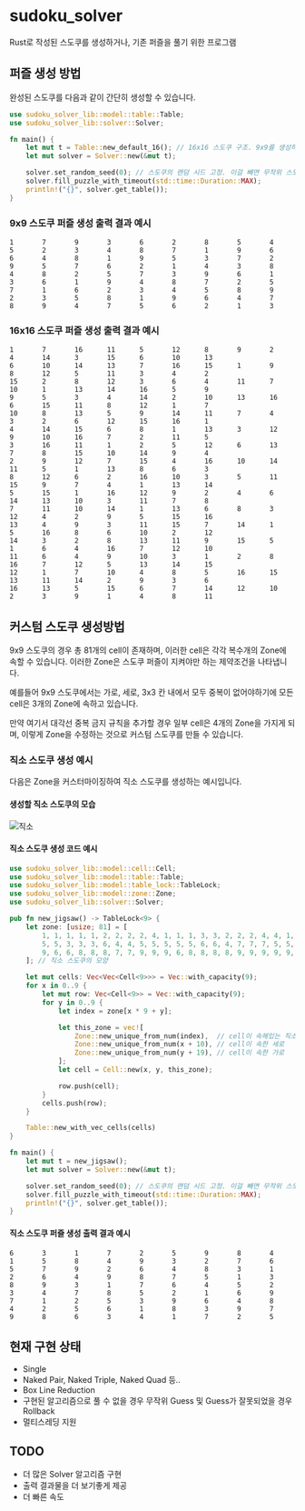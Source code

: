 # sudoku_solver

Rust로 작성된 스도쿠를 생성하거나, 기존 퍼즐을 풀기 위한 프로그램

## 퍼즐 생성 방법

완성된 스도쿠를 다음과 같이 간단히 생성할 수 있습니다.

```rust
use sudoku_solver_lib::model::table::Table;
use sudoku_solver_lib::solver::Solver;

fn main() {
    let mut t = Table::new_default_16(); // 16x16 스도쿠 구조. 9x9를 생성하기 위해선 Table::new_default_9()을 사용.
    let mut solver = Solver::new(&mut t);

    solver.set_random_seed(0); // 스도쿠의 랜덤 시드 고정. 이걸 빼면 무작위 스도쿠가 만들어짐.
    solver.fill_puzzle_with_timeout(std::time::Duration::MAX);
    println!("{}", solver.get_table());
}
```

### 9x9 스도쿠 퍼즐 생성 출력 결과 예시

```
1       7       9       3       6       2       8       5       4
5       2       3       4       8       7       1       9       6
6       4       8       1       9       5       3       7       2
9       5       7       6       2       1       4       3       8
4       8       2       5       7       3       9       6       1
3       6       1       9       4       8       7       2       5
7       1       6       2       3       4       5       8       9
2       3       5       8       1       9       6       4       7
8       9       4       7       5       6       2       1       3
```

### 16x16 스도쿠 퍼즐 생성 출력 결과 예시

```
1       7       16      11      5       12      8       9       2       4       14      3       15      6       10      13
6       10      14      13      7       16      15      1       9       8       12      5       11      3       4       2
15      2       8       12      3       6       4       11      7       10      1       13      14      16      5       9
9       5       3       4       14      2       10      13      16      6       15      11      8       12      1       7
10      8       13      5       9       14      11      7       4       3       2       6       12      15      16      1
4       14      15      6       8       1       13      3       12      9       10      16      7       2       11      5
3       16      11      1       2       5       12      6       13      7       8       15      10      14      9       4
2       9       12      7       15      4       16      10      14      11      5       1       13      8       6       3
8       12      6       2       16      10      3       5       11      15      9       7       4       1       13      14
5       15      1       16      12      9       2       4       6       14      13      10      3       11      7       8
7       11      10      14      1       13      6       8       3       12      4       2       9       5       15      16
13      4       9       3       11      15      7       14      1       5       16      8       6       10      2       12
14      3       2       8       13      11      9       15      5       1       6       4       16      7       12      10
11      6       4       9       10      3       1       2       8       16      7       12      5       13      14      15
12      1       7       10      4       8       5       16      15      13      11      14      2       9       3       6
16      13      5       15      6       7       14      12      10      2       3       9       1       4       8       11
```


## 커스텀 스도쿠 생성방법

9x9 스도쿠의 경우 총 81개의 cell이 존재하며, 이러한 cell은 각각 복수개의 Zone에 속할 수 있습니다. 이러한 Zone은 스도쿠 퍼즐이 지켜야만 하는 제약조건을 나타냅니다.

예를들어 9x9 스도쿠에서는 가로, 세로, 3x3 칸 내에서 모두 중복이 없어야하기에 모든 cell은 3개의 Zone에 속하고 있습니다.

만약 여기서 대각선 중복 금지 규칙을 추가할 경우 일부 cell은 4개의 Zone을 가지게 되며, 이렇게 Zone을 수정하는 것으로 커스텀 스도쿠를 만들 수 있습니다.


### 직소 스도쿠 생성 예시

다음은 Zone을 커스터마이징하여 직소 스도쿠를 생성하는 예시입니다.

#### 생성할 직소 스도쿠의 모습
![직소](https://user-images.githubusercontent.com/104359503/208801798-49cba9ef-fd7e-4635-8caf-9a2e0576a614.png)

#### 직소 스도쿠 생성 코드 예시
```rust
use sudoku_solver_lib::model::cell::Cell;
use sudoku_solver_lib::model::table::Table;
use sudoku_solver_lib::model::table_lock::TableLock;
use sudoku_solver_lib::model::zone::Zone;
use sudoku_solver_lib::solver::Solver;

pub fn new_jigsaw() -> TableLock<9> {
    let zone: [usize; 81] = [
        1, 1, 1, 1, 1, 2, 2, 2, 2, 4, 1, 1, 1, 3, 3, 2, 2, 2, 4, 4, 1, 3, 3, 3, 3, 2, 2, 4, 4, 4,
        5, 5, 3, 3, 3, 6, 4, 4, 5, 5, 5, 5, 5, 6, 6, 4, 7, 7, 7, 5, 5, 6, 6, 6, 8, 8, 7, 7, 7, 7,
        9, 6, 6, 8, 8, 8, 7, 7, 9, 9, 9, 6, 8, 8, 8, 8, 9, 9, 9, 9, 9,
    ]; // 직소 스도쿠의 모양

    let mut cells: Vec<Vec<Cell<9>>> = Vec::with_capacity(9);
    for x in 0..9 {
        let mut row: Vec<Cell<9>> = Vec::with_capacity(9);
        for y in 0..9 {
            let index = zone[x * 9 + y];

            let this_zone = vec![
                Zone::new_unique_from_num(index),  // cell이 속해있는 직소 모양
                Zone::new_unique_from_num(x + 10), // cell이 속한 세로
                Zone::new_unique_from_num(y + 19), // cell이 속한 가로
            ];
            let cell = Cell::new(x, y, this_zone);

            row.push(cell);
        }
        cells.push(row);
    }

    Table::new_with_vec_cells(cells)
}

fn main() {
    let mut t = new_jigsaw();
    let mut solver = Solver::new(&mut t);

    solver.set_random_seed(0); // 스도쿠의 랜덤 시드 고정. 이걸 빼면 무작위 스도쿠가 만들어짐.
    solver.fill_puzzle_with_timeout(std::time::Duration::MAX);
    println!("{}", solver.get_table());
}
```

#### 직소 스도쿠 퍼즐 생성 출력 결과 예시

```
6       3       1       7       2       5       9       8       4
1       5       8       4       9       3       2       7       6
5       7       9       2       6       4       8       3       1
2       6       4       9       8       7       5       1       3
8       9       3       1       7       6       4       5       2
3       4       7       8       5       2       1       6       9
7       1       2       5       3       9       6       4       8
4       2       5       6       1       8       3       9       7
9       8       6       3       4       1       7       2       5
```


## 현재 구현 상태
* Single
* Naked Pair, Naked Triple, Naked Quad 등..
* Box Line Reduction
* 구현된 알고리즘으로 풀 수 없을 경우 무작위 Guess 및 Guess가 잘못되었을 경우 Rollback
* 멀티스레딩 지원

## TODO
* 더 많은 Solver 알고리즘 구현
* 출력 결과물을 더 보기좋게 제공
* 더 빠른 속도
